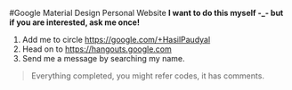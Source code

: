 #Google Material Design Personal Website 
**I want to do this myself -_- but if you are interested, ask me once!** 

 1. Add me to circle https://google.com/+HasilPaudyal
 2. Head on to https://hangouts.google.com
 3. Send me a message by searching my name.
 > Everything completed, you might refer codes, it has comments.